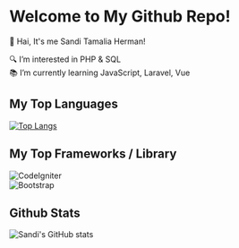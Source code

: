 # Welcome to My Github Repo!
👋 Hai, It's me Sandi Tamalia Herman!

🔍 I’m interested in PHP & SQL  
📚 I’m currently learning JavaScript, Laravel, Vue  

## My Top Languages
[![Top Langs](https://github-readme-stats.vercel.app/api/top-langs/?username=Sanditamah&layout=compact)](https://github.com/Sanditamah/github-readme-stats)

## My Top Frameworks / Library

![CodeIgniter](https://raw.githubusercontent.com/bcit-ci/CodeIgniter/develop/userguide3/_images/ci_logo.png)  
![Bootstrap](https://getbootstrap.com/docs/5.3/assets/img/bootstrap-logo.svg)


## Github Stats
![Sandi's GitHub stats](https://github-readme-stats.vercel.app/api?username=Sanditamah&show_icons=true&theme=radical)
